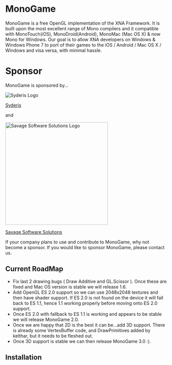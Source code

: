 # MonoGame

MonoGame is a free OpenGL implementation of the XNA Framework. It is built upon the most excellent range of Mono compilers and it compatible with MonoTouch(iOS), MonoDroid(Android), MonoMac (Mac OS X) &amp; now Mono for Windows. Our goal is to allow XNA developers on Windows &amp; Windows Phone 7 to port of their games to the iOS / Android / Mac OS X / Windows and visa versa, with minimal hassle.<!-- img src="https://github.com/downloads/technomancy/leiningen/leiningen-banner.png" alt="Leiningen logo" title="The man himself" align="right" / -->

# Sponsor
MonoGame is sponsored by...

<img src="http://www.syderis.com/images/galerias/logo_normal.png" alt="Syderis Logo" title="Syderis"/>

[Syderis](http://www.syderis.com)

and

<img src="http://www.savagesoftwaresolutions.com/images_sav/savage_lrg.png" alt="Savage Software Solutions Logo" title="Savage Software Solutions" width="320"/>

[Savage Software Solutions](http://www.SavageSoftwareSolutions.com/) 

If your company plans to use and contribute to MonoGame, why not become a sponsor. If you would like to sponsor MonoGame, please contact us.

## Current RoadMap

* Fix last 2 drawing bugs ( Draw Additive and GL.Scissor ). Once these are fixed and Mac OS version is stable we will release 1.6.
* Add OpenGL ES 2.0 support so we can use 2048x2048 textures and then have shader support. If ES 2.0 is not found on the device it will fall back to ES 1.1, hence 1.1 working properly before moving onto ES 2.0 support.
* Once ES 2.0 with fallback to ES 1.1 is working and appears to be stable we will release MonoGame 2.0.
* Once we are happy that 2D is the best it can be...add 3D support. There is already some VertexBuffer code, and DrawPrimitives added by kelthar, but it needs to be fleshed out.
* Once 3D support is stable we can then release MonoGame 3.0 :).

## Installation
